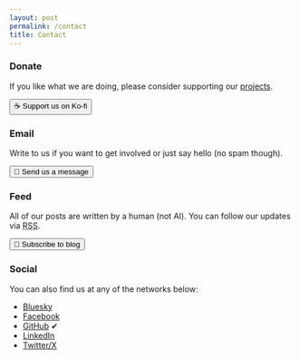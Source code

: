 ```yaml
---
layout: post
permalink: /contact
title: Contact
---
```

<h3>Donate</h3>

If you like what we are doing, please consider supporting our <a href="{{ site.baseurl }}/posts">projects</a>.

<a href="https://ko-fi.com/bioshack" target="_blank" data-goatcounter-click="kofi"><button data-umami-event="kofi">☕ Support us on Ko-fi</button></a>

<h3>Email</h3>

Write to us if you want to get involved or just say hello (no spam though).

<a href="mailto:bio@d8a.org" target="_blank" data-goatcounter-click="email"><button data-umami-event="email">📧 Send us a message</button></a>

<h3>Feed</h3>

All of our posts are written by a human (not AI). You can follow our updates via <abbr title="Really Simple Syndication">RSS</abbr>.

<a href="{{ site.baseurl }}/feed" target="_blank" data-goatcounter-click="subscribe"><button data-umami-event="subscribe">📰 Subscribe to blog</button></a>

<h3>Social</h3>

You can also find us at any of the networks below:

- <a href="https://bioshack.bsky.social" target="_blank" data-goatcounter-click="bluesky" data-umami-event="bluesky">Bluesky</a>
- <a href="https://facebook.com/bioshack" target="_blank" data-goatcounter-click="facebook" data-umami-event="facebook">Facebook</a>
- <a href="https://github.com/bioshack" target="_blank" data-goatcounter-click="github" data-umami-event="github">GitHub</a> ✔
- <a href="https://linkedin.com/company/bioshack" target="_blank" data-goatcounter-click="linkedin" data-umami-event="linkedin">LinkedIn</a>
- <a href="https://twitter.com/bioshack" target="_blank" data-goatcounter-click="twitter" data-umami-event="twitter">Twitter/X</a>